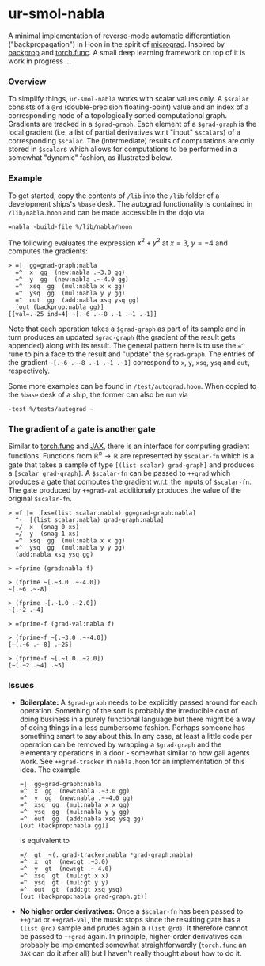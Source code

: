# ur-smol-nabla

A minimal implementation of reverse-mode automatic differentiation ("backpropagation") in Hoon in the spirit of
[micrograd](https://github.com/karpathy/micrograd). Inspired by [backprop](https://backprop.jle.im/) and [torch.func](https://pytorch.org/docs/stable/func.html). A small deep learning framework on top of it is work in progress ...

### Overview
To simplify things, `ur-smol-nabla` works with scalar values only. A `$scalar` consists of a `@rd` (double-precision floating-point) value and an index of a corresponding node of a topologically sorted computational graph. Gradients are tracked in a `$grad-graph`. Each element of a `$grad-graph` is the local gradient (i.e. a list of partial derivatives w.r.t "input" `$scalar`s) of a corresponding `$scalar`. The (intermediate) results of computations are only stored in `$scalar`s which allows for computations to be performed in a somewhat "dynamic" fashion, as illustrated below.

### Example

To get started, copy the contents of `/lib` into the `/lib` folder of a development ships's `%base` desk. The autograd functionality is contained in `/lib/nabla.hoon` and can be made accessible in the dojo via

```
=nabla -build-file %/lib/nabla/hoon
```

The following evaluates the expression $x^2 + y^2$ at $x=3$, $y=-4$ and computes the gradients: 
```hoon
> =|  gg=grad-graph:nabla
  =^  x  gg  (new:nabla .~3.0 gg)
  =^  y  gg  (new:nabla .~-4.0 gg)
  =^  xsq  gg  (mul:nabla x x gg)
  =^  ysq  gg  (mul:nabla y y gg)
  =^  out  gg  (add:nabla xsq ysq gg)
  [out (backprop:nabla gg)]
[[val=.~25 ind=4] ~[.~6 .~-8 .~1 .~1 .~1]]
```
Note that each operation takes a `$grad-graph` as part of its sample and in turn produces an updated `$grad-graph` (the gradient of the result gets appended) along with its result. The general pattern here is to use the `=^` rune to pin a face to the result and "update" the `$grad-graph`. The entries of the gradient `~[.~6 .~-8 .~1 .~1 .~1]` correspond to `x`, `y`, `xsq`, `ysq` and `out`, respectively.


Some more examples can be found in `/test/autograd.hoon`. When copied to the `%base` desk of a ship, the former can also be run via
```
-test %/tests/autograd ~
```

### The gradient of a gate is another gate
Similar to [torch.func](https://pytorch.org/docs/stable/func.html) and [JAX](https://github.com/google/jax?tab=readme-ov-file#transformations), there is an interface for computing gradient functions. Functions from $\mathbb{R}^n \to \mathbb{R}$ are represented by `$scalar-fn` which is a gate that takes a sample of type `[(list scalar) grad-graph]` and produces a `[scalar grad-graph]`. A `$scalar-fn` can be passed to `++grad` which produces a gate that computes the gradient w.r.t. the inputs of `$scalar-fn`. The gate produced by `++grad-val` additionaly produces the value of the original `$scalar-fn`.
```hoon
> =f |=  [xs=(list scalar:nabla) gg=grad-graph:nabla]
  ^-  [(list scalar:nabla) grad-graph:nabla]
  =/  x  (snag 0 xs)
  =/  y  (snag 1 xs)
  =^  xsq  gg  (mul:nabla x x gg)
  =^  ysq  gg  (mul:nabla y y gg)
  (add:nabla xsq ysq gg)

> =fprime (grad:nabla f)

> (fprime ~[.~3.0 .~-4.0])
~[.~6 .~-8]

> (fprime ~[.~1.0 .~2.0])
~[.~2 .~4]

> =fprime-f (grad-val:nabla f)

> (fprime-f ~[.~3.0 .~-4.0])
[~[.~6 .~-8] .~25]

> (fprime-f ~[.~1.0 .~2.0])
[~[.~2 .~4] .~5]
```


### Issues 
*  **Boilerplate:** A `$grad-graph` needs to be explicitly passed around for each operation. Something of the sort is probably the irreducible cost of doing business in a purely functional language but there might be a way of doing things in a less cumbersome fashion. Perhaps someone has something smart to say about this. In any case, at least a little code per operation can be removed by wrapping a `$grad-graph` and the elementary operations in a door - somewhat similar to how gall agents work. See `++grad-tracker` in `nabla.hoon` for an implementation of this idea. The example
    ```hoon
    =|  gg=grad-graph:nabla
    =^  x  gg  (new:nabla .~3.0 gg)
    =^  y  gg  (new:nabla .~-4.0 gg)
    =^  xsq  gg  (mul:nabla x x gg)
    =^  ysq  gg  (mul:nabla y y gg)
    =^  out  gg  (add:nabla xsq ysq gg)
    [out (backprop:nabla gg)]
    ```
    is equivalent to
    ```hoon
    =/  gt  ~(. grad-tracker:nabla *grad-graph:nabla)
    =^  x  gt  (new:gt .~3.0)
    =^  y  gt  (new:gt .~-4.0)
    =^  xsq  gt  (mul:gt x x)
    =^  ysq  gt  (mul:gt y y)
    =^  out  gt  (add:gt xsq ysq)
    [out (backprop:nabla grad-graph.gt)]
    ```

*  **No higher order derivatives:** Once a `$scalar-fn` has been passed to `++grad` or `++grad-val`, the music stops since the resulting gate has a `(list @rd)` sample and prudes again a `(list @rd)`. It therefore cannot be passed to `++grad` again. In principle, higher-order derivatives can probably be implemented somewhat straightforwardly (`torch.func` an `JAX` can do it after all) but I haven't really thought about how to do it.


